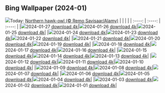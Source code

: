 ## Bing Wallpaper (2024-01)
![](https://global.bing.com/th?id=OHR.HawkOwl_EN-CA9957367188_UHD.jpg&w=1000)Today: [Northern hawk-owl (© Remo Savisaar/Alamy)](https://global.bing.com/th?id=OHR.HawkOwl_EN-CA9957367188_UHD.jpg)
|      |      |      |
| :----: | :----: | :----: |
|![](https://global.bing.com/th?id=OHR.HawkOwl_EN-CA9957367188_UHD.jpg&pid=hp&w=384&h=216&rs=1&c=4)2024-01-27 [download 4k](https://global.bing.com/th?id=OHR.HawkOwl_EN-CA9957367188_UHD.jpg)|![](https://global.bing.com/th?id=OHR.SnowyOwlQuebec_EN-CA1326772856_UHD.jpg&pid=hp&w=384&h=216&rs=1&c=4)2024-01-26 [download 4k](https://global.bing.com/th?id=OHR.SnowyOwlQuebec_EN-CA1326772856_UHD.jpg)|![](https://global.bing.com/th?id=OHR.IcelandBeach_EN-CA0939804104_UHD.jpg&pid=hp&w=384&h=216&rs=1&c=4)2024-01-25 [download 4k](https://global.bing.com/th?id=OHR.IcelandBeach_EN-CA0939804104_UHD.jpg)|
|![](https://global.bing.com/th?id=OHR.MaldivesAtolls_EN-CA0649098426_UHD.jpg&pid=hp&w=384&h=216&rs=1&c=4)2024-01-24 [download 4k](https://global.bing.com/th?id=OHR.MaldivesAtolls_EN-CA0649098426_UHD.jpg)|![](https://global.bing.com/th?id=OHR.SantaCruzSunrise_EN-CA9651520074_UHD.jpg&pid=hp&w=384&h=216&rs=1&c=4)2024-01-23 [download 4k](https://global.bing.com/th?id=OHR.SantaCruzSunrise_EN-CA9651520074_UHD.jpg)|![](https://global.bing.com/th?id=OHR.SquirrelNetherlands_EN-CA8803161648_UHD.jpg&pid=hp&w=384&h=216&rs=1&c=4)2024-01-22 [download 4k](https://global.bing.com/th?id=OHR.SquirrelNetherlands_EN-CA8803161648_UHD.jpg)|
|![](https://global.bing.com/th?id=OHR.MacaroniPenguins_EN-CA8464340368_UHD.jpg&pid=hp&w=384&h=216&rs=1&c=4)2024-01-21 [download 4k](https://global.bing.com/th?id=OHR.MacaroniPenguins_EN-CA8464340368_UHD.jpg)|![](https://global.bing.com/th?id=OHR.PlitviceWinter_EN-CA8126471989_UHD.jpg&pid=hp&w=384&h=216&rs=1&c=4)2024-01-20 [download 4k](https://global.bing.com/th?id=OHR.PlitviceWinter_EN-CA8126471989_UHD.jpg)|![](https://global.bing.com/th?id=OHR.ParisBridge_EN-CA5986391133_UHD.jpg&pid=hp&w=384&h=216&rs=1&c=4)2024-01-19 [download 4k](https://global.bing.com/th?id=OHR.ParisBridge_EN-CA5986391133_UHD.jpg)|
|![](https://global.bing.com/th?id=OHR.SleepyWolf_EN-CA6144184677_UHD.jpg&pid=hp&w=384&h=216&rs=1&c=4)2024-01-18 [download 4k](https://global.bing.com/th?id=OHR.SleepyWolf_EN-CA6144184677_UHD.jpg)|![](https://global.bing.com/th?id=OHR.LakeLouise_EN-CA6262650023_UHD.jpg&pid=hp&w=384&h=216&rs=1&c=4)2024-01-17 [download 4k](https://global.bing.com/th?id=OHR.LakeLouise_EN-CA6262650023_UHD.jpg)|![](https://global.bing.com/th?id=OHR.AuroraBritishColumbia_EN-CA6392674959_UHD.jpg&pid=hp&w=384&h=216&rs=1&c=4)2024-01-16 [download 4k](https://global.bing.com/th?id=OHR.AuroraBritishColumbia_EN-CA6392674959_UHD.jpg)|
|![](https://global.bing.com/th?id=OHR.HokkaidoSwans_EN-CA6678796195_UHD.jpg&pid=hp&w=384&h=216&rs=1&c=4)2024-01-15 [download 4k](https://global.bing.com/th?id=OHR.HokkaidoSwans_EN-CA6678796195_UHD.jpg)|![](https://global.bing.com/th?id=OHR.HanaHighway_EN-CA7042798392_UHD.jpg&pid=hp&w=384&h=216&rs=1&c=4)2024-01-14 [download 4k](https://global.bing.com/th?id=OHR.HanaHighway_EN-CA7042798392_UHD.jpg)|![](https://global.bing.com/th?id=OHR.BukhansanSeoul_EN-CA7594639923_UHD.jpg&pid=hp&w=384&h=216&rs=1&c=4)2024-01-13 [download 4k](https://global.bing.com/th?id=OHR.BukhansanSeoul_EN-CA7594639923_UHD.jpg)|
|![](https://global.bing.com/th?id=OHR.LynxSnow_EN-CA9725800228_UHD.jpg&pid=hp&w=384&h=216&rs=1&c=4)2024-01-12 [download 4k](https://global.bing.com/th?id=OHR.LynxSnow_EN-CA9725800228_UHD.jpg)|![](https://global.bing.com/th?id=OHR.MilopotamosStairs_EN-CA9415025805_UHD.jpg&pid=hp&w=384&h=216&rs=1&c=4)2024-01-11 [download 4k](https://global.bing.com/th?id=OHR.MilopotamosStairs_EN-CA9415025805_UHD.jpg)|![](https://global.bing.com/th?id=OHR.BalloonDay_EN-CA0285762156_UHD.jpg&pid=hp&w=384&h=216&rs=1&c=4)2024-01-10 [download 4k](https://global.bing.com/th?id=OHR.BalloonDay_EN-CA0285762156_UHD.jpg)|
|![](https://global.bing.com/th?id=OHR.BerninaPass_EN-CA0858357158_UHD.jpg&pid=hp&w=384&h=216&rs=1&c=4)2024-01-09 [download 4k](https://global.bing.com/th?id=OHR.BerninaPass_EN-CA0858357158_UHD.jpg)|![](https://global.bing.com/th?id=OHR.DevilsMarbles_EN-CA8561451534_UHD.jpg&pid=hp&w=384&h=216&rs=1&c=4)2024-01-08 [download 4k](https://global.bing.com/th?id=OHR.DevilsMarbles_EN-CA8561451534_UHD.jpg)|![](https://global.bing.com/th?id=OHR.VermilionLakesCA_EN-CA5785272161_UHD.jpg&pid=hp&w=384&h=216&rs=1&c=4)2024-01-07 [download 4k](https://global.bing.com/th?id=OHR.VermilionLakesCA_EN-CA5785272161_UHD.jpg)|
|![](https://global.bing.com/th?id=OHR.HarbinFestival_EN-CA4930649632_UHD.jpg&pid=hp&w=384&h=216&rs=1&c=4)2024-01-06 [download 4k](https://global.bing.com/th?id=OHR.HarbinFestival_EN-CA4930649632_UHD.jpg)|![](https://global.bing.com/th?id=OHR.GoldenGateLight_EN-CA5633568958_UHD.jpg&pid=hp&w=384&h=216&rs=1&c=4)2024-01-05 [download 4k](https://global.bing.com/th?id=OHR.GoldenGateLight_EN-CA5633568958_UHD.jpg)|![](https://global.bing.com/th?id=OHR.BodleianCeiling_EN-CA4231401380_UHD.jpg&pid=hp&w=384&h=216&rs=1&c=4)2024-01-04 [download 4k](https://global.bing.com/th?id=OHR.BodleianCeiling_EN-CA4231401380_UHD.jpg)|
|![](https://global.bing.com/th?id=OHR.BhutanSolstice_EN-CA3332703739_UHD.jpg&pid=hp&w=384&h=216&rs=1&c=4)2024-01-03 [download 4k](https://global.bing.com/th?id=OHR.BhutanSolstice_EN-CA3332703739_UHD.jpg)|![](https://global.bing.com/th?id=OHR.SleepingFox_EN-CA4697579541_UHD.jpg&pid=hp&w=384&h=216&rs=1&c=4)2024-01-02 [download 4k](https://global.bing.com/th?id=OHR.SleepingFox_EN-CA4697579541_UHD.jpg)|![](https://global.bing.com/th?id=OHR.ThailandNewYears_EN-CA2541480849_UHD.jpg&pid=hp&w=384&h=216&rs=1&c=4)2024-01-01 [download 4k](https://global.bing.com/th?id=OHR.ThailandNewYears_EN-CA2541480849_UHD.jpg)|

